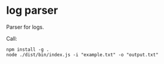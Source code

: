 # log parser

Parser for logs.

Call: 

```
npm install -g .
node ./dist/bin/index.js -i "example.txt" -o "output.txt"
```